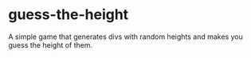 # guess-the-height
A simple game that generates divs with random heights and makes you guess the height of them.
